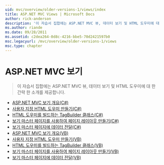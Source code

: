 ```yaml
---
uid: mvc/overview/older-versions-1/views/index
title: ASP.NET MVC Views | Microsoft Docs
author: rick-anderson
description: '이 자습서 집합에는 ASP.NET MVC 뷰, 데이터 보기 및 HTML 도우미에 대 한 간략 한 소개를 제공합니다.'
ms.author: riande
ms.date: 09/28/2011
ms.assetid: c2dea264-0d8c-4216-bbe5-70d2421597b0
msc.legacyurl: /mvc/overview/older-versions-1/views
msc.type: chapter
---
```

<a name="aspnet-mvc-views"></a>ASP.NET MVC 보기
====================
> 이 자습서 집합에는 ASP.NET MVC 뷰, 데이터 보기 및 HTML 도우미에 대 한 간략 한 소개를 제공합니다.


- [ASP.NET MVC 보기 개요(C#)](asp-net-mvc-views-overview-cs.md)
- [사용자 지정 HTML 도우미 만들기(C#)](creating-custom-html-helpers-cs.md)
- [HTML 도우미를 빌드하는 TagBuilder 클래스(C#)](using-the-tagbuilder-class-to-build-html-helpers-cs.md)
- [보기 마스터 페이지를 사용하여 페이지 레이아웃 만들기(C#)](creating-page-layouts-with-view-master-pages-cs.md)
- [보기 마스터 페이지에 데이터 전달(C#)](passing-data-to-view-master-pages-cs.md)
- [ASP.NET MVC 보기 개요(VB)](asp-net-mvc-views-overview-vb.md)
- [사용자 지정 HTML 도우미 만들기(VB)](creating-custom-html-helpers-vb.md)
- [HTML 도우미를 빌드하는 TagBuilder 클래스(VB)](using-the-tagbuilder-class-to-build-html-helpers-vb.md)
- [보기 마스터 페이지를 사용하여 페이지 레이아웃 만들기(VB)](creating-page-layouts-with-view-master-pages-vb.md)
- [보기 마스터 페이지에 데이터 전달(VB)](passing-data-to-view-master-pages-vb.md)
